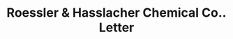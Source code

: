---
doi: 10.7916/D8DN5H5N
date_other: '1899'
date_other_textual: '1899'
form: correspondence
genre:
- Letters (correspondence)
name:
- Roessler & Hasslacher Chemical Co.
object_in_context_url: https://biggert.cul.columbia.edu/items/view/ave_biggert_01110
subject_hierarchical_geographic:
- New York, New York, United States
subject_name:
- Roessler & Hasslacher Chemical Co.
title: Roessler & Hasslacher Chemical Co.. Letter
sort_title: Roessler & Hasslacher Chemical Co.. Letter
call_number: ave_biggert_01110
coordinates:
- 40.71277777777778,-74.00583333333333
pid: ave_biggert_01110
identifiers: ave_biggert_01110
canvas_id: ldpd:396375
permalink: "/items/ave_biggert_01110/"
layout: iiif-image-page
---